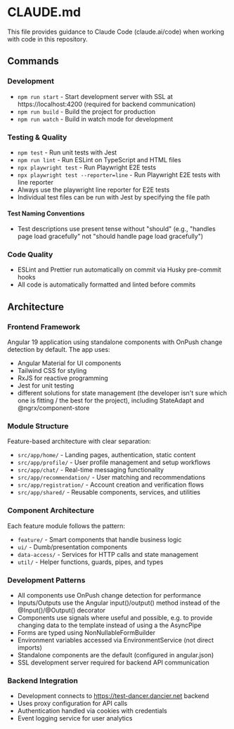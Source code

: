 # CLAUDE.md

This file provides guidance to Claude Code (claude.ai/code) when working with code in this repository.

## Commands

### Development

- `npm run start` - Start development server with SSL at https://localhost:4200 (required for backend communication)
- `npm run build` - Build the project for production
- `npm run watch` - Build in watch mode for development

### Testing & Quality

- `npm test` - Run unit tests with Jest
- `npm run lint` - Run ESLint on TypeScript and HTML files
- `npx playwright test` - Run Playwright E2E tests
- `npx playwright test --reporter=line` - Run Playwright E2E tests with line reporter
- Always use the playwright line reporter for E2E tests
- Individual test files can be run with Jest by specifying the file path

#### Test Naming Conventions

- Test descriptions use present tense without "should" (e.g., "handles page load gracefully" not "should handle page load gracefully")

### Code Quality

- ESLint and Prettier run automatically on commit via Husky pre-commit hooks
- All code is automatically formatted and linted before commits

## Architecture

### Frontend Framework

Angular 19 application using standalone components with OnPush change detection by default. The app uses:

- Angular Material for UI components
- Tailwind CSS for styling
- RxJS for reactive programming
- Jest for unit testing
- different solutions for state management (the developer isn't sure which one is fitting / the best for the project), including StateAdapt and @ngrx/component-store

### Module Structure

Feature-based architecture with clear separation:

- `src/app/home/` - Landing pages, authentication, static content
- `src/app/profile/` - User profile management and setup workflows
- `src/app/chat/` - Real-time messaging functionality
- `src/app/recommendation/` - User matching and recommendations
- `src/app/registration/` - Account creation and verification flows
- `src/app/shared/` - Reusable components, services, and utilities

### Component Architecture

Each feature module follows the pattern:

- `feature/` - Smart components that handle business logic
- `ui/` - Dumb/presentation components
- `data-access/` - Services for HTTP calls and state management
- `util/` - Helper functions, guards, pipes, and types

### Development Patterns

- All components use OnPush change detection for performance
- Inputs/Outputs use the Angular ìnput()/output() method instead of the @Input()/@Output() decorator
- Components use signals where useful and possible, e.g. to provide changing data to the template instead of using a the AsyncPipe
- Forms are typed using NonNullableFormBuilder
- Environment variables accessed via EnvironmentService (not direct imports)
- Standalone components are the default (configured in angular.json)
- SSL development server required for backend API communication

### Backend Integration

- Development connects to https://test-dancer.dancier.net backend
- Uses proxy configuration for API calls
- Authentication handled via cookies with credentials
- Event logging service for user analytics
